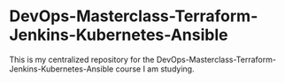 # DevOps-Masterclass-Terraform-Jenkins-Kubernetes-Ansible

This is my centralized repository for the DevOps-Masterclass-Terraform-Jenkins-Kubernetes-Ansible course I am studying.
